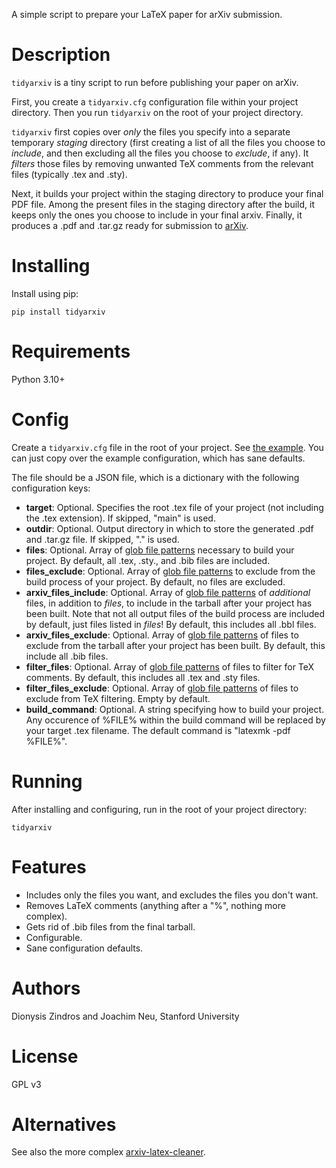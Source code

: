 A simple script to prepare your LaTeX paper for arXiv submission.

# Description

`tidyarxiv` is a tiny script to run before publishing your paper on arXiv.

First, you create a `tidyarxiv.cfg` configuration file within your project directory.
Then you run `tidyarxiv` on the root of your project directory.

`tidyarxiv` first copies over *only* the files you specify into a separate
temporary *staging* directory (first creating a list of all the files
you choose to *include*, and then excluding all the files you choose
to *exclude*, if any). It *filters* those files by removing unwanted
TeX comments from the relevant files (typically .tex and .sty).

Next, it builds your project within the staging directory to produce your
final PDF file. Among the present files in the staging directory after
the build, it keeps only the ones you choose to include in your final
arxiv. Finally, it produces a .pdf and .tar.gz ready for submission
to [arXiv](https://arxiv.org/).

# Installing

Install using pip:

```
pip install tidyarxiv
```

# Requirements

Python 3.10+

# Config

Create a `tidyarxiv.cfg` file in the root of your project. See
[the example](https://github.com/dionyziz/arxiv/blob/main/tidyarxiv.cfg.example).
You can just copy over the example configuration, which has sane defaults.

The file should be a JSON file, which is a dictionary with the following
configuration keys:

* **target**: Optional. Specifies the root .tex file of your project
  (not including the .tex extension). If skipped, "main" is used.
* **outdir**: Optional. Output directory in which to store the generated
  .pdf and .tar.gz file. If skipped, "." is used.
* **files**: Optional. Array of [glob file patterns](https://docs.python.org/3/library/glob.html#module-glob)
  necessary to build your project. By default, all .tex, .sty., and .bib
  files are included.
* **files_exclude**: Optional. Array of [glob file patterns](https://docs.python.org/3/library/glob.html#module-glob)
  to exclude from the build process of your project. By default, no files
  are excluded.
* **arxiv_files_include**: Optional. Array of
  [glob file patterns](https://docs.python.org/3/library/glob.html#module-glob)
  of *additional* files, in addition to *files*, to include in the tarball after your project
  has been built. Note that not all output files of the build process are included by default,
  just files listed in *files*! By default, this includes all .bbl files.
* **arxiv_files_exclude**: Optional. Array of
  [glob file patterns](https://docs.python.org/3/library/glob.html#module-glob)
  of files to exclude from the tarball after your project has been built.
  By default, this include all .bib files.
* **filter_files**: Optional. Array of
  [glob file patterns](https://docs.python.org/3/library/glob.html#module-glob)
  of files to filter for TeX comments.
  By default, this includes all .tex and .sty files.
* **filter_files_exclude**: Optional. Array of
  [glob file patterns](https://docs.python.org/3/library/glob.html#module-glob)
  of files to exclude from TeX filtering.
  Empty by default.
* **build_command**: Optional. A string specifying how to build your project.
  Any occurence of %FILE% within the build command will be replaced by
  your target .tex filename. The default command is "latexmk -pdf %FILE%".

# Running

After installing and configuring, run in the root of your project directory:

```
tidyarxiv
```

# Features

* Includes only the files you want, and excludes the files you don't want.
* Removes LaTeX comments (anything after a "%", nothing more complex).
* Gets rid of .bib files from the final tarball.
* Configurable.
* Sane configuration defaults.

# Authors
Dionysis Zindros and Joachim Neu, Stanford University

# License
GPL v3

# Alternatives
See also the more complex [arxiv-latex-cleaner](https://github.com/google-research/arxiv-latex-cleaner).
